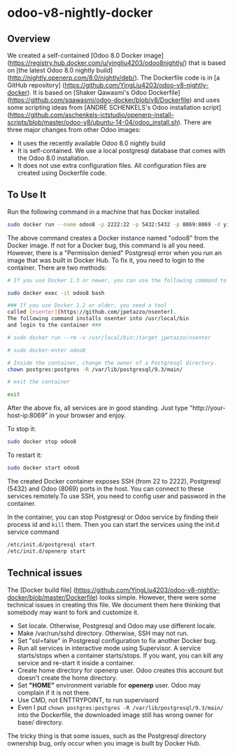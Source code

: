 odoo-v8-nightly-docker
======================

## Overview
We created a self-contained [Odoo 8.0 Docker image]
(https://registry.hub.docker.com/u/yingliu4203/odoo8nightly/) that 
is based on [the latest Odoo 8.0 nightly build] 
(http://nightly.openerp.com/8.0/nightly/deb/). 
The Dockerfile code is in [a GitHub repository]
(https://github.com/YingLiu4203/odoo-v8-nightly-docker). It is based on 
[Shaker Qawasmi's Odoo Dockerfile]
(https://github.com/sqawasmi/odoo-docker/blob/v8/Dockerfile) 
and uses some scripting ideas from 
[ANDRÉ SCHENKELS's Odoo installation script] 
(https://github.com/aschenkels-ictstudio/openerp-install-scripts/blob/master/odoo-v8/ubuntu-14-04/odoo_install.sh). 
There are three major changes from other Odoo images:  

* It uses the recently available Odoo 8.0 nightly build
* It is self-contained. We use a local postgresql database that 
comes with the Odoo 8.0 installation.
* It does not use extra configuration files. All configuration files 
are created using Dockerfile code.

## To Use It

Run the following command in a machine that has Docker installed. 

```bash
sudo docker run --name odoo8 -p 2222:22 -p 5432:5432 -p 8069:8069 -d yingliu4203/odoo8nightly
```

The above command creates a Docker instance named "odoo8" from the 
Docker image.  If not for a Docker bug, this command is all you need. 
However, there is a "Permission denied" Postgresql error when 
you run an image that was built in Docker Hub. To fix it, 
you need to login to the container. There are two methods: 
 

```bash
# If you use Docker 1.3 or newer, you can use the following command to login:

sudo docker exec -it odoo8 bash

### If you use Docker 1.2 or older, you need a tool 
called [nsenter](https://github.com/jpetazzo/nsenter).  
The following command installs nsenter into /usr/local/bin
and login to the container ###

# sudo docker run --rm -v /usr/local/bin:/target jpetazzo/nsenter

# sudo docker-enter odoo8

# Inside the container, change the owner of a Postgresql directory.
chown postgres:postgres -R /var/lib/postgresql/9.3/main/

# exit the container

exit
```

After the above fix, all services are in good standing. Just type 
"http://your-host-ip:8069" in your browser and enjoy. 

To stop it:

```bash
sudo docker stop odoo8
```

To restart it:

```bash
sudo docker start odoo8
```

The created Docker container exposes SSH (from 22 to 2222), 
Postgresql (5432) and Odoo (8069) ports in the host. 
You can connect to these services remotely.To use SSH, 
you need to config user and password in the container.
 
In the container, you can stop Postgresql or Odoo service
by finding their process id and `kill`  them.
Then you can start the services using the init.d service command

```bash
/etc/init.d/postgresql start
/etc/init.d/openerp start
```

## Technical issues 

The [Docker build file] 
(https://github.com/YingLiu4203/odoo-v8-nightly-docker/blob/master/Dockerfile)
looks simple. However, there were some technical issues in creating
this file. We document them here thinking that somebody may want
to fork and customize it.  

* Set locale. Otherwise, Postgresql and Odoo may use different locale.
* Make /var/run/sshd directory. Otherwise, SSH may not run.
* Set "ssl=false" in Postgresql configuration to fix another Docker bug.  
* Run all services in interactive mode using Supervisor. 
A service starts/stops when a container starts/stops. If you want,
you can kill any service and re-start it inside a container.
* Create home directory for openerp user. Odoo creates this 
account but doesn't create the home directory. 
* Set **"HOME"** environment variable for **openerp** user. Odoo may
complain if it is not there. 
* Use CMD, not ENTTRYPOINT, to run supervisord
* Even I put `chown postgres:postgres -R /var/lib/postgresql/9.3/main/`
into the Dockerfile, the downloaded image still has wrong owner for 
base/ directory. 

The tricky thing is that some issues, such as the Postgresql directory
ownership bug, only occur when you image is built by Docker Hub. 
